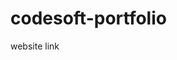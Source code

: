 # codesoft-portfolio
<p>website link</p>
<a href="https://kamalaselvimahendran.github.io/codesoft-portfolio/"></a>
